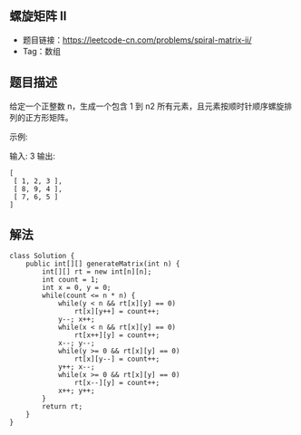 ## 螺旋矩阵 II

- 题目链接：https://leetcode-cn.com/problems/spiral-matrix-ii/
- Tag：数组

## 题目描述
给定一个正整数 n，生成一个包含 1 到 n2 所有元素，且元素按顺时针顺序螺旋排列的正方形矩阵。

示例:

输入: 3
输出:
```
[
 [ 1, 2, 3 ],
 [ 8, 9, 4 ],
 [ 7, 6, 5 ]
]
```

## 解法

```
class Solution {
    public int[][] generateMatrix(int n) {
        int[][] rt = new int[n][n];
        int count = 1;
        int x = 0, y = 0;
        while(count <= n * n) {
            while(y < n && rt[x][y] == 0)
                rt[x][y++] = count++;
            y--; x++;
            while(x < n && rt[x][y] == 0) 
                rt[x++][y] = count++;
            x--; y--;
            while(y >= 0 && rt[x][y] == 0)
                rt[x][y--] = count++;
            y++; x--;
            while(x >= 0 && rt[x][y] == 0) 
                rt[x--][y] = count++;
            x++; y++;
        }
        return rt;
    }
}
```